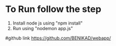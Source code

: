 # To Run follow the step
1) Install node js using "npm install"
2) Run using "nodemon app.js"

#github link
https://github.com/BENIKAD/webapp/
